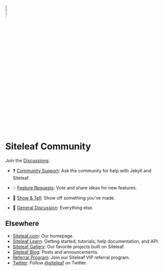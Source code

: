 <img alt="Siteleaf" src="https://learn.siteleaf.com/assets/images/logo.svg" width="10%">

# Siteleaf Community

Join the [Discussions](https://github.com/siteleaf/community/discussions):

- ❓ [Community Support](https://github.com/siteleaf/community/discussions/categories/community-support): Ask the community for help with Jekyll and Siteleaf.  

- 💡 [Feature Requests](https://github.com/siteleaf/community/discussions/categories/feature-requests): Vote and share ideas for new features.  

- 🙌 [Show & Tell](https://github.com/siteleaf/community/discussions/categories/show-tell): Show off something you've made.  

- 💬 [General Discussion](https://github.com/siteleaf/community/discussions/categories/general-discussion): Everything else.  


## Elsewhere

- [Siteleaf.com](https://www.siteleaf.com/): Our homepage.
- [Siteleaf Learn](https://learn.siteleaf.com/): Getting started, tutorials, help documentation, and API.
- [Siteleaf Gallery](https://www.siteleaf.com/gallery/): Our favorite projects built on Siteleaf.
- [Siteleaf Blog](https://www.siteleaf.com/blog/): Posts and announcements.
- [Referral Program](https://vip.siteleaf.com/): Join our Siteleaf VIP referral program.
- [Twitter](https://twitter.com/siteleaf): Follow [@siteleaf](https://twitter.com/siteleaf) on Twitter.
